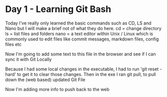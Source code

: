 # Day 1 - Learning Git Bash
Today I've really only learned the basic commands such as CD, LS and 
Nano but I will make a brief not of what they do here. cd = change 
directory ls = list files and folders nano = a text editor within Unix / 
Linux which is commonly used to edit files like commit messages, markdown files, config files etc


Now I'm going to add some text to this file in the browser and see if I can sync it with Git Locally

Because I had some local changes in the executable, I had to run 'git 
reset -hard' to get it to clear those changes. Then in the exe I ran git 
pull, to pull down the (web based) updated Git File

Now I'm adding more info to push back to the web
